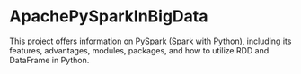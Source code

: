 # ApachePySparkInBigData
This project offers information on PySpark (Spark with Python), including its features, advantages, modules, packages, and how to utilize RDD and DataFrame in Python.
